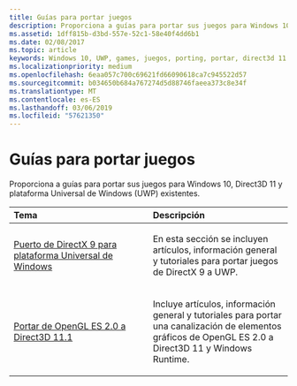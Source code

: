 ```yaml
---
title: Guías para portar juegos
description: Proporciona a guías para portar sus juegos para Windows 10, Direct3D 11 y plataforma Universal de Windows (UWP) existentes.
ms.assetid: 1dff815b-d3bd-557e-52c1-58e40f4dd6b1
ms.date: 02/08/2017
ms.topic: article
keywords: Windows 10, UWP, games, juegos, porting, portar, direct3d 11
ms.localizationpriority: medium
ms.openlocfilehash: 6eaa057c700c69621fd66090618ca7c945522d57
ms.sourcegitcommit: b034650b684a767274d5d88746faeea373c8e34f
ms.translationtype: MT
ms.contentlocale: es-ES
ms.lasthandoff: 03/06/2019
ms.locfileid: "57621350"
---
```

# <a name="game-porting-guides"></a>Guías para portar juegos



Proporciona a guías para portar sus juegos para Windows 10, Direct3D 11 y plataforma Universal de Windows (UWP) existentes.

<table>
<colgroup>
<col width="50%" />
<col width="50%" />
</colgroup>
<thead>
<tr class="header">
<th align="left">Tema</th>
<th align="left">Descripción</th>
</tr>
</thead>
<tbody>
<tr class="odd">
<td align="left"><p><a href="porting-your-directx-9-game-to-windows-store.md">Puerto de DirectX 9 para plataforma Universal de Windows</a></p></td>
<td align="left"><p>En esta sección se incluyen artículos, información general y tutoriales para portar juegos de DirectX 9 a UWP.</p></td>
</tr>
<tr class="even">
<td align="left"><p><a href="port-from-opengl-es-2-0-to-directx-11-1.md">Portar de OpenGL ES 2.0 a Direct3D 11.1</a></p></td>
<td align="left"><p>Incluye artículos, información general y tutoriales para portar una canalización de elementos gráficos de OpenGL ES 2.0 a Direct3D 11 y Windows Runtime.</p></td>
</tr>
</tbody>
</table>

 


 

 

 




